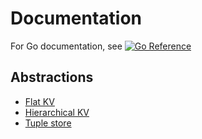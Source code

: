 # Documentation

For Go documentation, see
[![Go Reference](https://pkg.go.dev/badge/github.com/hidal-go/hidalgo.svg "GoDoc")](https://pkg.go.dev/github.com/hidal-go/hidalgo)

## Abstractions

* [Flat KV](./kv-flat.md)
* [Hierarchical KV](./kv-hierarchical.md)
* [Tuple store](./tuple-strict.md)

